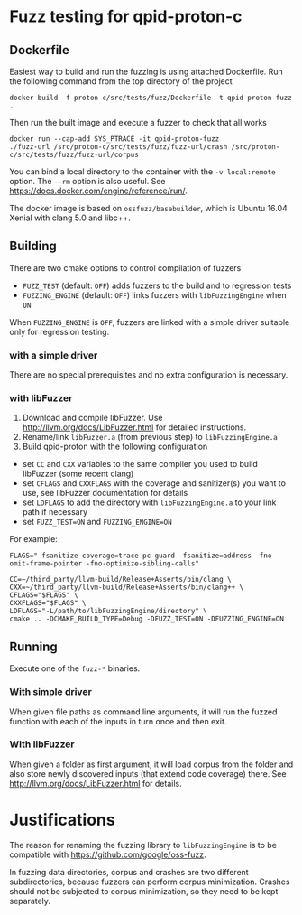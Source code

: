 # Fuzz testing for qpid-proton-c

## Dockerfile

Easiest way to build and run the fuzzing is using attached Dockerfile. Run the following command from the top directory of the project

    docker build -f proton-c/src/tests/fuzz/Dockerfile -t qpid-proton-fuzz .
 
Then run the built image and execute a fuzzer to check that all works

    docker run --cap-add SYS_PTRACE -it qpid-proton-fuzz
    ./fuzz-url /src/proton-c/src/tests/fuzz/fuzz-url/crash /src/proton-c/src/tests/fuzz/fuzz-url/corpus
    
You can bind a local directory to the container with the `-v local:remote` option. The `--rm` option is also useful. See https://docs.docker.com/engine/reference/run/.

The docker image is based on `ossfuzz/basebuilder`, which is Ubuntu 16.04 Xenial with clang 5.0 and libc++.

## Building

There are two cmake options to control compilation of fuzzers

* `FUZZ_TEST` (default: `OFF`) adds fuzzers to the build and to regression tests
* `FUZZING_ENGINE` (default: `OFF`) links fuzzers with `libFuzzingEngine` when `ON`

When `FUZZING_ENGINE` is `OFF`, fuzzers are linked with a simple driver suitable only for regression testing.

### with a simple driver

There are no special prerequisites and no extra configuration is necessary.

### with libFuzzer

1. Download and compile libFuzzer. Use http://llvm.org/docs/LibFuzzer.html for detailed instructions.
2. Rename/link `libFuzzer.a` (from previous step) to `libFuzzingEngine.a`
3. Build qpid-proton with the following configuration
  * set `CC` and `CXX` variables to the same compiler you used to build libFuzzer (some recent clang)
  * set `CFLAGS` and `CXXFLAGS` with the coverage and sanitizer(s) you want to use, see libFuzzer documentation for details
  * set `LDFLAGS` to add the directory with `libFuzzingEngine.a` to your link path if necessary
  * set `FUZZ_TEST=ON` and `FUZZING_ENGINE=ON`

For example:

    FLAGS="-fsanitize-coverage=trace-pc-guard -fsanitize=address -fno-omit-frame-pointer -fno-optimize-sibling-calls"
    
    CC=~/third_party/llvm-build/Release+Asserts/bin/clang \
    CXX=~/third_party/llvm-build/Release+Asserts/bin/clang++ \
    CFLAGS="$FLAGS" \
    CXXFLAGS="$FLAGS" \
    LDFLAGS="-L/path/to/libFuzzingEngine/directory" \
    cmake .. -DCMAKE_BUILD_TYPE=Debug -DFUZZ_TEST=ON -DFUZZING_ENGINE=ON

## Running

Execute one of the `fuzz-*` binaries. 

### With simple driver

When given file paths as command line arguments, it will run the fuzzed function with each of the inputs in turn once and then exit.

### WIth libFuzzer

When given a folder as first argument, it will load corpus from the folder and also store newly discovered inputs (that extend code coverage) there. See http://llvm.org/docs/LibFuzzer.html for details.

# Justifications

The reason for renaming the fuzzing library to `libFuzzingEngine` is to be compatible with https://github.com/google/oss-fuzz.

In fuzzing data directories, corpus and crashes are two different subdirectories, because fuzzers can perform corpus minimization. Crashes should not be subjected to corpus minimization, so they need to be kept separately.
